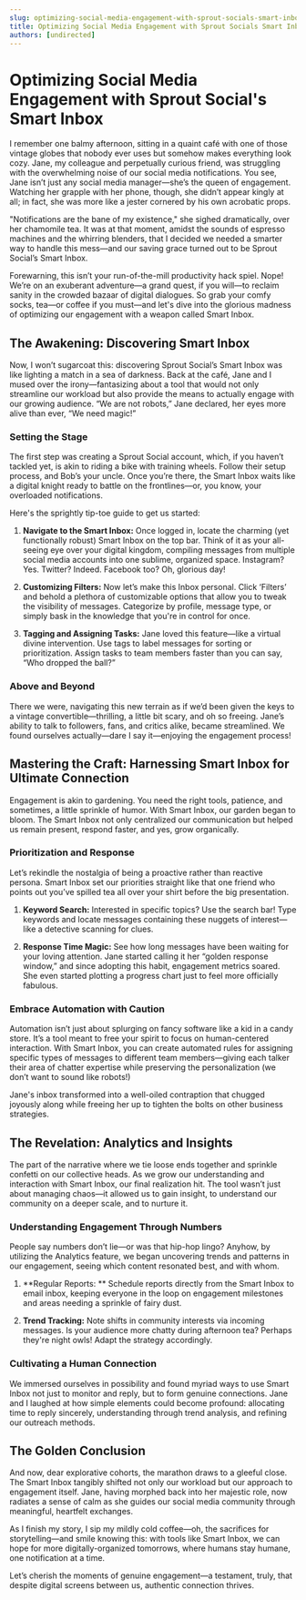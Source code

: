 ```yaml
---
slug: optimizing-social-media-engagement-with-sprout-socials-smart-inbox
title: Optimizing Social Media Engagement with Sprout Socials Smart Inbox
authors: [undirected]
---
```



# Optimizing Social Media Engagement with Sprout Social's Smart Inbox

I remember one balmy afternoon, sitting in a quaint café with one of those vintage globes that nobody ever uses but somehow makes everything look cozy. Jane, my colleague and perpetually curious friend, was struggling with the overwhelming noise of our social media notifications. You see, Jane isn’t just any social media manager—she’s the queen of engagement. Watching her grapple with her phone, though, she didn’t appear kingly at all; in fact, she was more like a jester cornered by his own acrobatic props.

"Notifications are the bane of my existence," she sighed dramatically, over her chamomile tea. It was at that moment, amidst the sounds of espresso machines and the whirring blenders, that I decided we needed a smarter way to handle this mess—and our saving grace turned out to be Sprout Social’s Smart Inbox.

Forewarning, this isn’t your run-of-the-mill productivity hack spiel. Nope! We’re on an exuberant adventure—a grand quest, if you will—to reclaim sanity in the crowded bazaar of digital dialogues. So grab your comfy socks, tea—or coffee if you must—and let's dive into the glorious madness of optimizing our engagement with a weapon called Smart Inbox.

## The Awakening: Discovering Smart Inbox

Now, I won’t sugarcoat this: discovering Sprout Social’s Smart Inbox was like lighting a match in a sea of darkness. Back at the café, Jane and I mused over the irony—fantasizing about a tool that would not only streamline our workload but also provide the means to actually engage with our growing audience. “We are not robots,” Jane declared, her eyes more alive than ever, “We need magic!”

### Setting the Stage

The first step was creating a Sprout Social account, which, if you haven’t tackled yet, is akin to riding a bike with training wheels. Follow their setup process, and Bob’s your uncle. Once you’re there, the Smart Inbox waits like a digital knight ready to battle on the frontlines—or, you know, your overloaded notifications.

Here's the sprightly tip-toe guide to get us started:

1. **Navigate to the Smart Inbox:** Once logged in, locate the charming (yet functionally robust) Smart Inbox on the top bar. Think of it as your all-seeing eye over your digital kingdom, compiling messages from multiple social media accounts into one sublime, organized space. Instagram? Yes. Twitter? Indeed. Facebook too? Oh, glorious day!

2. **Customizing Filters:** Now let’s make this Inbox personal. Click ‘Filters’ and behold a plethora of customizable options that allow you to tweak the visibility of messages. Categorize by profile, message type, or simply bask in the knowledge that you're in control for once.

3. **Tagging and Assigning Tasks:** Jane loved this feature—like a virtual divine intervention. Use tags to label messages for sorting or prioritization. Assign tasks to team members faster than you can say, “Who dropped the ball?” 

### Above and Beyond

There we were, navigating this new terrain as if we’d been given the keys to a vintage convertible—thrilling, a little bit scary, and oh so freeing. Jane’s ability to talk to followers, fans, and critics alike, became streamlined. We found ourselves actually—dare I say it—enjoying the engagement process!

## Mastering the Craft: Harnessing Smart Inbox for Ultimate Connection

Engagement is akin to gardening. You need the right tools, patience, and sometimes, a little sprinkle of humor. With Smart Inbox, our garden began to bloom. The Smart Inbox not only centralized our communication but helped us remain present, respond faster, and yes, grow organically.

### Prioritization and Response

Let’s rekindle the nostalgia of being a proactive rather than reactive persona. Smart Inbox set our priorities straight like that one friend who points out you’ve spilled tea all over your shirt before the big presentation.

1. **Keyword Search:** Interested in specific topics? Use the search bar! Type keywords and locate messages containing these nuggets of interest—like a detective scanning for clues.

2. **Response Time Magic:** See how long messages have been waiting for your loving attention. Jane started calling it her “golden response window,” and since adopting this habit, engagement metrics soared. She even started plotting a progress chart just to feel more officially fabulous.

### Embrace Automation with Caution

Automation isn’t just about splurging on fancy software like a kid in a candy store. It’s a tool meant to free your spirit to focus on human-centered interaction. With Smart Inbox, you can create automated rules for assigning specific types of messages to different team members—giving each talker their area of chatter expertise while preserving the personalization (we don’t want to sound like robots!)

Jane's inbox transformed into a well-oiled contraption that chugged joyously along while freeing her up to tighten the bolts on other business strategies.

## The Revelation: Analytics and Insights

The part of the narrative where we tie loose ends together and sprinkle confetti on our collective heads. As we grow our understanding and interaction with Smart Inbox, our final realization hit. The tool wasn’t just about managing chaos—it allowed us to gain insight, to understand our community on a deeper scale, and to nurture it.

### Understanding Engagement Through Numbers

People say numbers don’t lie—or was that hip-hop lingo? Anyhow, by utilizing the Analytics feature, we began uncovering trends and patterns in our engagement, seeing which content resonated best, and with whom.

1. **Regular Reports: ** Schedule reports directly from the Smart Inbox to email inbox, keeping everyone in the loop on engagement milestones and areas needing a sprinkle of fairy dust.

2. **Trend Tracking:** Note shifts in community interests via incoming messages. Is your audience more chatty during afternoon tea? Perhaps they're night owls! Adapt the strategy accordingly.

### Cultivating a Human Connection

We immersed ourselves in possibility and found myriad ways to use Smart Inbox not just to monitor and reply, but to form genuine connections. Jane and I laughed at how simple elements could become profound: allocating time to reply sincerely, understanding through trend analysis, and refining our outreach methods.

## The Golden Conclusion

And now, dear explorative cohorts, the marathon draws to a gleeful close. The Smart Inbox tangibly shifted not only our workload but our approach to engagement itself. Jane, having morphed back into her majestic role, now radiates a sense of calm as she guides our social media community through meaningful, heartfelt exchanges.

As I finish my story, I sip my mildly cold coffee—oh, the sacrifices for storytelling—and smile knowing this: with tools like Smart Inbox, we can hope for more digitally-organized tomorrows, where humans stay humane, one notification at a time.

Let’s cherish the moments of genuine engagement—a testament, truly, that despite digital screens between us, authentic connection thrives.